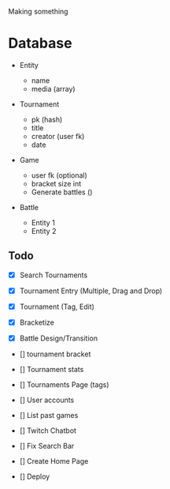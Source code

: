 Making something

# Database
- Entity
    - name
    - media (array)

- Tournament
    - pk (hash)
    - title
    - creator (user fk)
    - date

- Game
    - user fk (optional)
    - bracket size int
    - Generate battles ()

- Battle 
    - Entity 1 
    - Entity 2
    
Todo
-------
- [x] Search Tournaments
- [x] Tournament Entry (Multiple, Drag and Drop)
- [x] Tournament (Tag, Edit)
- [X] Bracketize

- [x] Battle Design/Transition
- [] tournament bracket
- [] Tournament stats
- [] Tournaments Page (tags)


- [] User accounts
- [] List past games
- [] Twitch Chatbot

- [] Fix Search Bar
- [] Create Home Page

- [] Deploy